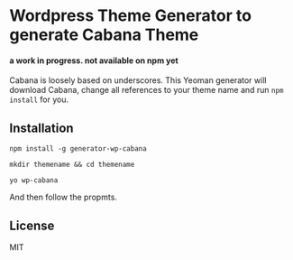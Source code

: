 # Wordpress Theme Generator to generate Cabana Theme

#### a work in progress. not available on npm yet 

Cabana is loosely based on underscores. This Yeoman generator will download Cabana, change all references to your theme name and run `npm install` for you.

## Installation

```npm install -g generator-wp-cabana```

``` mkdir themename && cd themename ```

``` yo wp-cabana ```

And then follow the propmts.



## License

MIT
